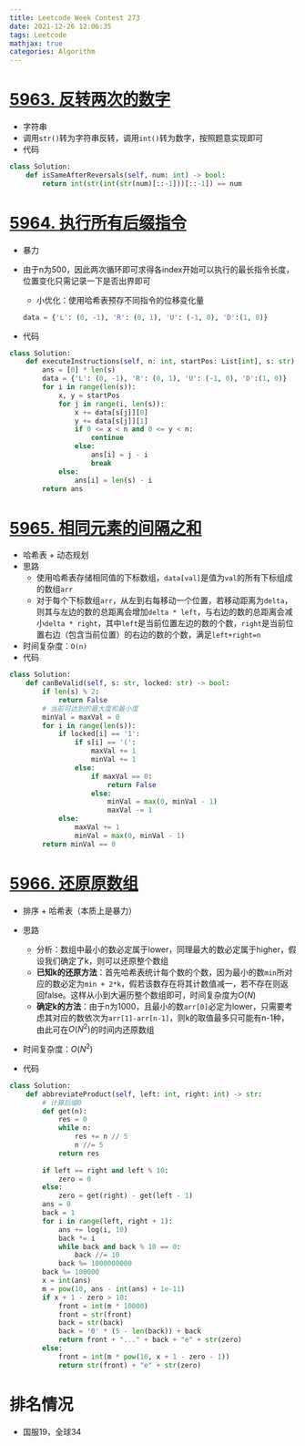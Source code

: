 ```yaml
---
title: Leetcode Week Contest 273
date: 2021-12-26 12:06:35
tags: Leetcode
mathjax: true
categories: Algorithm
---
```


# [5963. 反转两次的数字](https://leetcode-cn.com/problems/a-number-after-a-double-reversal/)

- 字符串
- 调用`str()`转为字符串反转，调用`int()`转为数字，按照题意实现即可
- 代码

```python
class Solution:
    def isSameAfterReversals(self, num: int) -> bool:
        return int(str(int(str(num)[::-1]))[::-1]) == num
```

# [5964. 执行所有后缀指令](https://leetcode-cn.com/problems/execution-of-all-suffix-instructions-staying-in-a-grid/)

- 暴力

- 由于n为500，因此两次循环即可求得各index开始可以执行的最长指令长度，位置变化只需记录一下是否出界即可

  - 小优化：使用哈希表预存不同指令的位移变化量

  ```python
  data = {'L': (0, -1), 'R': (0, 1), 'U': (-1, 0), 'D':(1, 0)}
  ```

- 代码

```python
class Solution:
    def executeInstructions(self, n: int, startPos: List[int], s: str) -> List[int]:
        ans = [0] * len(s)
        data = {'L': (0, -1), 'R': (0, 1), 'U': (-1, 0), 'D':(1, 0)}
        for i in range(len(s)):
            x, y = startPos
            for j in range(i, len(s)):
                x += data[s[j]][0]
                y += data[s[j]][1]
                if 0 <= x < n and 0 <= y < n:
                    continue
                else:
                    ans[i] = j - i
                    break
            else:
                ans[i] = len(s) - i
        return ans
```

<!--more-->

# [5965. 相同元素的间隔之和](https://leetcode-cn.com/problems/intervals-between-identical-elements/)

- 哈希表 + 动态规划
- 思路
  - 使用哈希表存储相同值的下标数组，`data[val]`是值为`val`的所有下标组成的数组`arr`
  - 对于每个下标数组`arr`，从左到右每移动一个位置，若移动距离为`delta`，则其与左边的数的总距离会增加`delta * left`，与右边的数的总距离会减小`delta * right`，其中`left`是当前位置左边的数的个数，`right`是当前位置右边（包含当前位置）的右边的数的个数，满足`left+right=n`
- 时间复杂度：`O(n)`
- 代码

```python
class Solution:
    def canBeValid(self, s: str, locked: str) -> bool:
        if len(s) % 2:
            return False
        # 当前可达到的最大度和最小度
        minVal = maxVal = 0
        for i in range(len(s)):
            if locked[i] == '1':
                if s[i] == '(':
                    maxVal += 1
                    minVal += 1
                else:
                    if maxVal == 0:
                        return False
                    else:
                        minVal = max(0, minVal - 1)
                        maxVal -= 1
            else:
                maxVal += 1
                minVal = max(0, minVal - 1)
        return minVal == 0
```

# [5966. 还原原数组](https://leetcode-cn.com/problems/recover-the-original-array/)

- 排序 + 哈希表（本质上是暴力）
- 思路
  - 分析：数组中最小的数必定属于lower，同理最大的数必定属于higher，假设我们确定了k，则可以还原整个数组
  - **已知k的还原方法**：首先哈希表统计每个数的个数，因为最小的数`min`所对应的数必定为`min + 2*k`，假若该数存在将其计数值减一，若不存在则返回false。这样从小到大遍历整个数组即可，时间复杂度为$O(N)$
  - **确定k的方法**：由于n为1000，且最小的数`arr[0]`必定为lower，只需要考虑其对应的数依次为`arr[1]-arr[n-1]`，则k的取值最多只可能有n-1种，由此可在$O(N^2)$的时间内还原数组
- 时间复杂度：$O(N^2)$

- 代码

```python
class Solution:
    def abbreviateProduct(self, left: int, right: int) -> str:
        # 计算后缀0
        def get(n):
            res = 0
            while n:
                res += n // 5
                n //= 5
            return res
        
        if left == right and left % 10:
            zero = 0
        else:
            zero = get(right) - get(left - 1)
        ans = 0
        back = 1
        for i in range(left, right + 1):
            ans += log(i, 10)
            back *= i
            while back and back % 10 == 0:
                back //= 10
            back %= 1000000000
        back %= 100000
        x = int(ans)
        m = pow(10, ans - int(ans) + 1e-11)
        if x + 1 - zero > 10:
            front = int(m * 10000)
            front = str(front)
            back = str(back)
            back = '0' * (5 - len(back)) + back
            return front + "..." + back + "e" + str(zero)
        else:
            front = int(m * pow(10, x + 1 - zero - 1))
            return str(front) + "e" + str(zero)
```

# 排名情况

- 国服19，全球34
